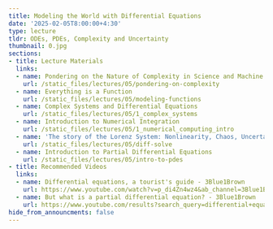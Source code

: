 ```yaml
---
title: Modeling the World with Differential Equations
date: '2025-02-05T8:00:00+4:30'
type: lecture
tldr: ODEs, PDEs, Complexity and Uncertainty
thumbnail: 0.jpg
sections:
- title: Lecture Materials
  links:
  - name: Pondering on the Nature of Complexity in Science and Machine Learning
    url: /static_files/lectures/05/pondering-on-complexity
  - name: Everything is a Function
    url: /static_files/lectures/05/modeling-functions
  - name: Complex Systems and Differential Equations
    url: /static_files/lectures/05/1_complex_systems
  - name: Introduction to Numerical Integration
    url: /static_files/lectures/05/1_numerical_computing_intro
  - name: 'The story of the Lorenz System: Nonlinearity, Chaos, Uncertainty Quantification'
    url: /static_files/lectures/05/diff-solve
  - name: Introduction to Partial Differential Equations
    url: /static_files/lectures/05/intro-to-pdes
- title: Recommended Videos
  links:
  - name: Differential equations, a tourist's guide - 3Blue1Brown
    url: https://www.youtube.com/watch?v=p_di4Zn4wz4&ab_channel=3Blue1Brown
  - name: But what is a partial differential equation? - 3Blue1Brown
    url: https://www.youtube.com/results?search_query=differential+equations
hide_from_announcments: false
---
```

